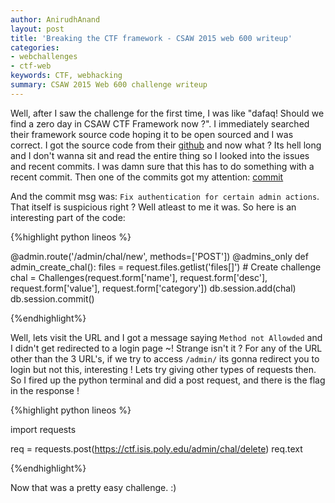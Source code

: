 ```yaml
---
author: AnirudhAnand
layout: post
title: 'Breaking the CTF framework - CSAW 2015 web 600 writeup'
categories:
- webchallenges
- ctf-web
keywords: CTF, webhacking
summary: CSAW 2015 Web 600 challenge writeup
---
```


Well, after I saw the challenge for the first time, I was like "dafaq! Should we find a zero day in CSAW CTF Framework now ?". I immediately searched their framework source code hoping it to be open sourced and I was correct. I got the source code from their [github](https://github.com/isislab/CTFd/) and now what ? Its hell long and I don't wanna sit and read the entire thing so I looked into the issues and recent commits. I was damn sure that this has to do something with a recent commit. Then one of the commits got my attention: [commit](https://github.com/ajvpot/CTFd/commit/9578355143d7af675fc4776b0f2de802be91e261)

And the commit msg was: `Fix authentication for certain admin actions`. That itself is suspicious right ? Well atleast to me it was. So here is an interesting part of the code:


{%highlight python lineos %}

@admin.route('/admin/chal/new', methods=['POST'])
@admins_only
def admin_create_chal():
    files = request.files.getlist('files[]')
    # Create challenge
    chal = Challenges(request.form['name'], request.form['desc'], request.form['value'], request.form['category'])
    db.session.add(chal)
    db.session.commit()

{%endhighlight%}

Well, lets visit the URL and I got a message saying `Method not Allowded` and I didn't get redirected to a login page ~! Strange isn't it ? For any of the URL other than the 3 URL's, if we try to access `/admin/` its gonna redirect you to login but not this, interesting ! Lets try giving other types of requests then. So I fired up the python terminal and did a post request, and there is the flag in the response !

{%highlight python lineos %}

import requests

req = requests.post(https://ctf.isis.poly.edu/admin/chal/delete)
req.text

{%endhighlight%}

Now that was a pretty easy challenge. :)